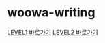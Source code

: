 # woowa-writing

[LEVEL1 바로가기](https://github.com/Arachneee/woowa-writing/blob/step2/LEVEL1.md)
[LEVEL2 바로가기](https://github.com/Arachneee/woowa-writing/blob/step2/LEVEL2.md)
